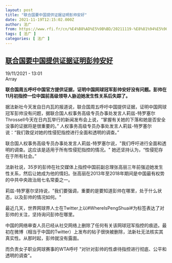 ```yaml
---
layout: post
title: "联合国要中国提供证据证明彭帅安好"
date: 2021-11-19T12:15:02.000Z
author: 法广
from: https://www.rfi.fr/cn/%E4%B8%AD%E5%9B%BD/20211119-%E8%81%94%E5%90%88%E5%9B%BD%E8%A6%81%E4%B8%AD%E5%9B%BD%E6%8F%90%E4%BE%9B%E8%AF%81%E6%8D%AE%E8%AF%81%E6%98%8E%E5%BD%AD%E5%B8%85%E5%AE%89%E5%A5%BD
tags: [ 法广 ]
categories: [ 法广 ]
---
```

<!--1637324102000-->
[联合国要中国提供证据证明彭帅安好](https://www.rfi.fr/cn/%E4%B8%AD%E5%9B%BD/20211119-%E8%81%94%E5%90%88%E5%9B%BD%E8%A6%81%E4%B8%AD%E5%9B%BD%E6%8F%90%E4%BE%9B%E8%AF%81%E6%8D%AE%E8%AF%81%E6%98%8E%E5%BD%AD%E5%B8%85%E5%AE%89%E5%A5%BD)
------

<div>
<div>19/11/2021 - 13:01</div>Array<p><strong>                    联合国周五呼吁中国官方提供证据，证明中国网球冠军彭帅安好没有问题。彭帅在11月初指控一位中国前高级领导人胁迫她发生性关系后失踪了。                </strong></p><div >                    <p>据法新社今天发自日内瓦的报道说，联合国周五呼吁中国提供证据，证明中国网球冠军彭帅没有问题，据联合国人权事务高级专员办事处发言人莉兹-特罗塞尔Throssell今天在日内瓦举行的新闻发布会上说，“掌握有关她的下落和她是否安全没事的证据将是很重要的。” 人权事务高级专员办事处发言人莉兹-特罗塞尔说：“我们敦促对她的性侵犯指控进行全面和透明的调查。”</p><p>联合国人权事务高级专员办事处发言人莉兹-特罗塞尔说，"我们呼吁进行全面和透明的调查。这应该是适用于所有性侵犯指控的情况。" 她还坚持认为，“性侵犯存在于所有社会。”</p><p>法新社说，35岁的彭帅在社交媒体上指控中国前副总理张高丽三年前强迫她发生性关系，然后让她成为他的情妇。张高丽在2013年至2018年期间是中国最有权势的中共中央政治局七名常委之一。</p><p>莉兹-特罗塞尔坚持说，"我们要强调，重要的是要知道彭帅在哪里，处于什么状态，以及彭帅的情况如何。"</p><p>最近几天，世界网球界人士在Twitter上以#WhereIsPengShuai#为标签表达了对彭帅的关注，坚持询问彭帅在哪里。</p><p>中国的网络审查人员已经从社交网络上删除了任何有关该网球冠军指控的痕迹。最初在微博（相当于中国的Twitter）上发布的帖子很快被删除，法新社无法核实其真实性。从那时起，彭帅就没有露面。</p><p>而负责女子职业网球赛事的WTA呼吁 "对针对彭帅的性虐待指控进行彻底、公平和透明的调查"。</p>                                            <div data-selfpromo-newsletter>    </div>    <div data-selfpromo-app>    </div>                </div>
</div>
